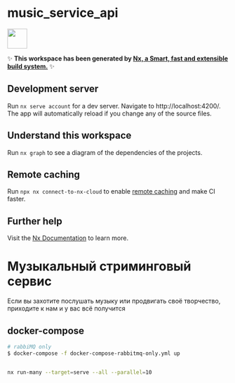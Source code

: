 # music_service_api

<a alt="Nx logo" href="https://nx.dev" target="_blank" rel="noreferrer"><img src="https://raw.githubusercontent.com/nrwl/nx/master/images/nx-logo.png" width="45"></a>

✨ **This workspace has been generated by [Nx, a Smart, fast and extensible build system.](https://nx.dev)** ✨

## Development server

Run `nx serve account` for a dev server. Navigate to http://localhost:4200/. The app will automatically reload if you change any of the source files.

## Understand this workspace

Run `nx graph` to see a diagram of the dependencies of the projects.

## Remote caching

Run `npx nx connect-to-nx-cloud` to enable [remote caching](https://nx.app) and make CI faster.

## Further help

Visit the [Nx Documentation](https://nx.dev) to learn more.

# Музыкальный стриминговый сервис

Если вы захотите послушать музыку или продвигать своё творчество, приходите к нам и у вас всё получится

## docker-compose
```bash
# rabbiMQ only
$ docker-compose -f docker-compose-rabbitmq-only.yml up


nx run-many --target=serve --all --parallel=10

```
